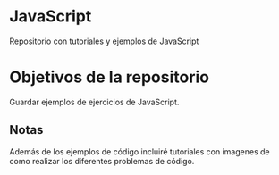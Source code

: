 # JavaScript
Repositorio con tutoriales y ejemplos de JavaScript

# Objetivos de la repositorio
Guardar ejemplos de ejercicios de JavaScript.


## Notas
Además de los ejemplos de código incluiré tutoriales con imagenes de como realizar los diferentes problemas de código.
